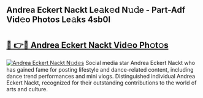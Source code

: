 ## Andrea Eckert Nackt Le𝚊k𝚎d N𝚞𝚍e - Part-Adf Vid𝚎o Photos Le𝚊ks 4sb0l

# <h2><a href="http://fb304d.evod.top/?m=Andrea+Eckert+Nackt">🔗 👉🔴 Andrea Eckert Nackt Vid𝚎o Ph𝚘t𝚘s</a></h2>

[![Andrea Eckert Nackt N𝚞d𝚎s](https://i.imgur.com/8V9OHl7.gif)](http://fb304d.evod.top/?m=Andrea+Eckert+Nackt)
Social media star Andrea Eckert Nackt who has gained fame for posting lifestyle and dance-related content, including dance trend performances and mini vlogs. Distinguished individual Andrea Eckert Nackt, recognized for their outstanding contributions to the world of arts and culture. 
